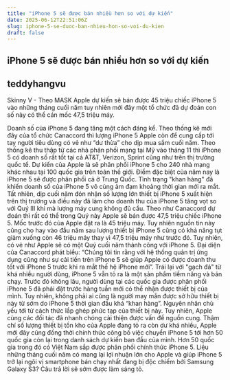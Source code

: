 ```yaml
---
title: "iPhone 5 sẽ được bán nhiều hơn so với dự kiến"
date: 2025-06-12T22:51:06Z
slug: iphone-5-se-duoc-ban-nhieu-hon-so-voi-du-kien
draft: false
---
```


## iPhone 5 sẽ được bán nhiều hơn so với dự kiến

## teddyhangvu

Skinny V - Theo MASK
Apple dự kiến sẽ bán được 45 triệu chiếc iPhone 5 vào những tháng cuối năm tuy nhiên mới đây một tổ chức đã dự đoán con số này có thể cán mốc 47,5 triệu máy.

Doanh số của iPhone 5 đang tăng một cách đáng kể. Theo thống kê mới đây của tổ chức Canaccord thì lượng iPhone 5 Apple còn để cung cấp tới tay người tiêu dùng có vẻ như “dư thừa” cho dịp mua sắm cuối năm.
Theo thống kê thu thập từ các nhà phân phối mạng tại Mỹ vào tháng 11 thì iPhone 5 có doanh số rất tốt tại cả AT&T, Verizon, Sprint cũng như trên thị trường quốc tế. Dự kiến của Apple là sẽ phân phối iPhone 5 cho 240 nhà mạng khác nhau tại 100 quốc gia trên toàn thế giới. Điểm đặc biệt của năm nay là iPhone 5 sẽ được phân phối cả ở Trung Quốc.
 Tình trạng "khan hàng" đã khiến doanh số của iPhone 5 vô cùng ảm đạm khoảng thời gian mới ra mắt.
Tất nhiên, dịp cuối năm đón nhận số lượng lớn thiết bị iPhone 5 xuất hiện trên thị trường và điều này đã làm cho doanh thu của iPhone 5 tăng vọt so với Quý III khi mà lượng máy cung không đủ cầu.
Theo như Canaccord dự đoán thì rất có thể trong Quý này Apple sẽ bán được 47,5 triệu chiếc iPhone 5. Mốc trước đó của Apple đặt ra là 45 triệu máy. Tuy nhiên nguồn tin này cũng cho hay vào đầu năm sau lượng thiết bị iPhone 5 cũng có khả năng tụt giảm xuống còn 46 triệu máy thay vì 47,5 triệu máy như trước đó.
 Tuy nhiên, có vẻ như Apple sẽ có một Quý cuối năm thành công với iPhone 5.
Đại diện của Canaccord phát biểu: “Chúng tôi tin rằng với hệ thống quản trị ứng dụng cũng như sự cải tiến trên iPhone 5 sẽ giúp Apple có được doanh thu tốt với iPhone 5 trước khi ra mắt thế hệ iPhone mới”.
 Trái lại với "gạch đá" từ khá nhiều người dùng, iPhone 5 vẫn tỏ ra là một sản phẩm tiềm năng và bán chạy.
Trước đó không lâu, người dùng tại các quốc gia được phân phối iPhone 5 đã phải đặt trước hàng tuần mới có thể nhận được thiết bị của mình. Tuy nhiên, không phải ai cũng là người may mắn được sở hữu thiết bị này từ sớm do iPhone 5 thời gian đầu khá “khan hàng”. Nguyên nhân chủ yếu tới từ cách thức lắp ghép phức tạp của thiết bị này. Tuy nhiên, Apple cùng các đối tác đã nhanh chóng cải thiện được vấn đề nguồn cung. Thậm chí số lượng thiết bị tồn kho của Apple đang tỏ ra còn dư khá nhiều, Apple mới đây cũng đồng thời chính thức công bố việc chuyển iPhone 5 tới hơn 50 quốc gia còn lại trong danh sách dự kiến ban đầu của mình.
 Hơn 50 quốc gia trong đó có Việt Nam sắp được phân phối chính thức iPhone 5.
Liệu những tháng cuối năm có mang lại lợi nhuận lớn cho Apple và giúp iPhone 5 trở lại ngôi vị smartphone bán chạy nhất đang bị độc chiếm bởi Samsung Galaxy S3? Câu trả lời sẽ sớm được làm sáng tỏ.